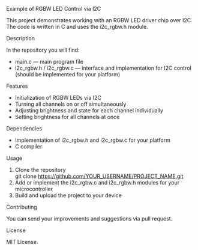 Example of RGBW LED Control via I2C

This project demonstrates working with an RGBW LED driver chip over I2C. The code is written in C and uses the i2c_rgbw.h module.

Description

In the repository you will find:

- main.c — main program file
- i2c_rgbw.h / i2c_rgbw.c — interface and implementation for I2C control (should be implemented for your platform)

Features

- Initialization of RGBW LEDs via I2C
- Turning all channels on or off simultaneously
- Adjusting brightness and state for each channel individually
- Setting brightness for all channels at once

Dependencies

- Implementation of i2c_rgbw.h and i2c_rgbw.c for your platform
- C compiler

Usage

1. Clone the repository  
   git clone https://github.com/YOUR_USERNAME/PROJECT_NAME.git  
2. Add or implement the i2c_rgbw.c and i2c_rgbw.h modules for your microcontroller  
3. Build and upload the project to your device

Contributing

You can send your improvements and suggestions via pull request.

License

MIT License.
